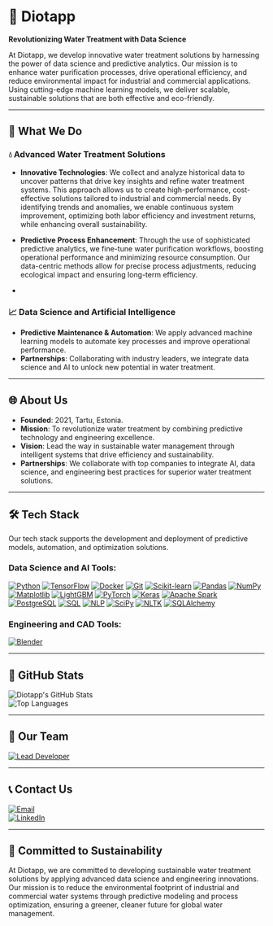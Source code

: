 # 🌊 Diotapp

**Revolutionizing Water Treatment with Data Science**

At Diotapp, we develop innovative water treatment solutions by harnessing the power of data science and predictive analytics. Our mission is to enhance water purification processes, drive operational efficiency, and reduce environmental impact for industrial and commercial applications. Using cutting-edge machine learning models, we deliver scalable, sustainable solutions that are both effective and eco-friendly.

---

## 🔧 What We Do

### 💧 Advanced Water Treatment Solutions

- **Innovative Technologies**: We collect and analyze historical data to uncover patterns that drive key insights and refine water treatment systems. This approach allows us to create high-performance, cost-effective solutions tailored to industrial and commercial needs. By identifying trends and anomalies, we enable continuous system improvement, optimizing both labor efficiency and investment returns, while enhancing overall sustainability.

- **Predictive Process Enhancement**: Through the use of sophisticated predictive analytics, we fine-tune water purification workflows, boosting operational performance and minimizing resource consumption. Our data-centric methods allow for precise process adjustments, reducing ecological impact and ensuring long-term efficiency.
- 

### 📈 Data Science and Artificial Intelligence

- **Predictive Maintenance & Automation**: We apply advanced machine learning models to automate key processes and improve operational performance.
- **Partnerships**: Collaborating with industry leaders, we integrate data science and AI to unlock new potential in water treatment.

---

## 🌐 About Us

- **Founded**: 2021, Tartu, Estonia.
- **Mission**: To revolutionize water treatment by combining predictive technology and engineering excellence.
- **Vision**: Lead the way in sustainable water management through intelligent systems that drive efficiency and sustainability.
- **Partnerships**: We collaborate with top companies to integrate AI, data science, and engineering best practices for superior water treatment solutions.

---

## 🛠 Tech Stack

Our tech stack supports the development and deployment of predictive models, automation, and optimization solutions.

### Data Science and AI Tools:

[![Python](https://img.shields.io/badge/Python-3776AB?style=for-the-badge&logo=python&logoColor=white)](https://www.python.org/)
[![TensorFlow](https://img.shields.io/badge/TensorFlow-FF6F00?style=for-the-badge&logo=tensorflow&logoColor=white)](https://www.tensorflow.org/)
[![Docker](https://img.shields.io/badge/Docker-2496ED?style=for-the-badge&logo=docker&logoColor=white)](https://www.docker.com/)
[![Git](https://img.shields.io/badge/Git-F05032?style=for-the-badge&logo=git&logoColor=white)](https://git-scm.com/)
[![Scikit-learn](https://img.shields.io/badge/Scikit--learn-F7931E?style=for-the-badge&logo=scikit-learn&logoColor=white)](https://scikit-learn.org/)
[![Pandas](https://img.shields.io/badge/Pandas-150458?style=for-the-badge&logo=pandas&logoColor=white)](https://pandas.pydata.org/)
[![NumPy](https://img.shields.io/badge/NumPy-013243?style=for-the-badge&logo=numpy&logoColor=white)](https://numpy.org/)
[![Matplotlib](https://img.shields.io/badge/Matplotlib-11557C?style=for-the-badge&logo=matplotlib&logoColor=white)](https://matplotlib.org/)
[![LightGBM](https://img.shields.io/badge/LightGBM-02457A?style=for-the-badge&logo=lightgbm&logoColor=white)](https://lightgbm.readthedocs.io/)
[![PyTorch](https://img.shields.io/badge/PyTorch-EE4C2C?style=for-the-badge&logo=pytorch&logoColor=white)](https://pytorch.org/)
[![Keras](https://img.shields.io/badge/Keras-D00000?style=for-the-badge&logo=keras&logoColor=white)](https://keras.io/)
[![Apache Spark](https://img.shields.io/badge/Apache%20Spark-E25A1C?style=for-the-badge&logo=apachespark&logoColor=white)](https://spark.apache.org/)
[![PostgreSQL](https://img.shields.io/badge/PostgreSQL-336791?style=for-the-badge&logo=postgresql&logoColor=white)](https://www.postgresql.org/)
[![SQL](https://img.shields.io/badge/SQL-4479A1?style=for-the-badge&logo=Microsoft%20SQL%20Server&logoColor=white)](https://www.microsoft.com/en-us/sql-server)
[![NLP](https://img.shields.io/badge/NLP-008080?style=for-the-badge&logo=ai&logoColor=white)](https://en.wikipedia.org/wiki/Natural_language_processing)
[![SciPy](https://img.shields.io/badge/SciPy-8CAAE6?style=for-the-badge&logo=scipy&logoColor=white)](https://scipy.org/)
[![NLTK](https://img.shields.io/badge/NLTK-003A70?style=for-the-badge&logo=python&logoColor=white)](https://www.nltk.org/)
[![SQLAlchemy](https://img.shields.io/badge/SQLAlchemy-CC0000?style=for-the-badge&logo=databricks&logoColor=white)](https://www.sqlalchemy.org/)

### Engineering and CAD Tools:

[![Blender](https://img.shields.io/badge/Blender-F5792A?style=for-the-badge&logo=blender&logoColor=white)](https://www.blender.org/)  

---

## 🌟 GitHub Stats

![Diotapp's GitHub Stats](https://github-readme-stats.vercel.app/api?username=diotapp&show_icons=true&theme=radical)  
![Top Languages](https://github-readme-stats.vercel.app/api/top-langs/?username=diotapp&layout=compact&theme=radical)

---

## 🌟 Our Team

[![Lead Developer](https://img.shields.io/badge/Lead%20Developer-OKHKO-blue?style=for-the-badge&logo=github&logoColor=white)](https://github.com/okhko)

---

## 📞 Contact Us

[![Email](https://img.shields.io/badge/Email-diotapp@gmail.com-D14836?style=for-the-badge&logo=gmail&logoColor=white)](mailto:diotapp@gmail.com)  
[![LinkedIn](https://img.shields.io/badge/LinkedIn-DIOTAPP-0077B5?style=for-the-badge&logo=linkedin&logoColor=white)](https://www.linkedin.com/company/diotapp/)

---

## 🌱 Committed to Sustainability

At Diotapp, we are committed to developing sustainable water treatment solutions by applying advanced data science and engineering innovations. Our mission is to reduce the environmental footprint of industrial and commercial water systems through predictive modeling and process optimization, ensuring a greener, cleaner future for global water management.
